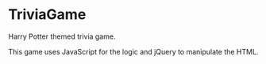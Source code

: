 # TriviaGame

Harry Potter themed trivia game.

This game uses JavaScript for the logic and jQuery to manipulate the HTML.
